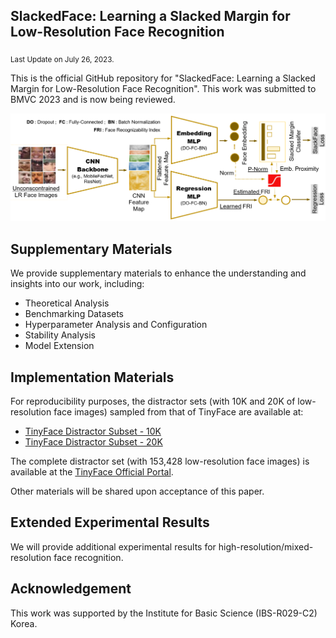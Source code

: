 ## SlackedFace: Learning a Slacked Margin for Low-Resolution Face Recognition
<sub>Last Update on July 26, 2023.</sub>

This is the official GitHub repository for "SlackedFace: Learning a Slacked Margin for Low-Resolution Face Recognition".
This work was submitted to BMVC 2023 and is now being reviewed.

![Network Architecture for SlackedFace](https://github.com/chengyawlow/SlackedFace/blob/main/data/images/%5B%20SlackedFace%20%5D%20Network%20Construction.PNG)

## Supplementary Materials

We provide supplementary materials to enhance the understanding and insights into our work, including: <br>
+  Theoretical Analysis
+  Benchmarking Datasets
+  Hyperparameter Analysis and Configuration
+  Stability Analysis
+  Model Extension

## Implementation Materials

For reproducibility purposes, the distractor sets (with 10K and 20K of low-resolution face images) sampled from that of TinyFace are available at:
+  [TinyFace Distractor Subset - 10K](https://drive.google.com/file/d/1fFBPODGQuGVBzGCLfBu7V123XnQdn0zJ/view?usp=drive_link)
+  [TinyFace Distractor Subset - 20K](https://drive.google.com/file/d/1pmASrQvTWu7VDoW4VQtbs1T1AG8Apw9F/view?usp=drive_link)

The complete distractor set (with 153,428 low-resolution face images) is available at the [TinyFace Official Portal](https://qmul-tinyface.github.io/). 

Other materials will be shared upon acceptance of this paper. 

## Extended Experimental Results 

We will provide additional experimental results for high-resolution/mixed-resolution face recognition. 

## Acknowledgement

This work was supported by the Institute for Basic Science (IBS-R029-C2) Korea.
